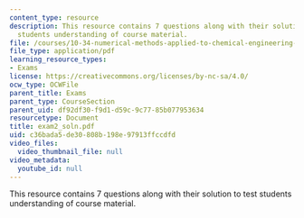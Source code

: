 ```yaml
---
content_type: resource
description: This resource contains 7 questions along with their solution to test
  students understanding of course material.
file: /courses/10-34-numerical-methods-applied-to-chemical-engineering-fall-2005/c36bada5de30808b198e97913ffccdfd_exam2_soln.pdf
file_type: application/pdf
learning_resource_types:
- Exams
license: https://creativecommons.org/licenses/by-nc-sa/4.0/
ocw_type: OCWFile
parent_title: Exams
parent_type: CourseSection
parent_uid: df92df30-f9d1-d59c-9c77-85b077953634
resourcetype: Document
title: exam2_soln.pdf
uid: c36bada5-de30-808b-198e-97913ffccdfd
video_files:
  video_thumbnail_file: null
video_metadata:
  youtube_id: null
---
```

This resource contains 7 questions along with their solution to test students understanding of course material.